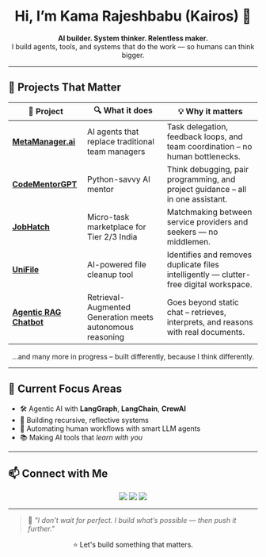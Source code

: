 <h1 align="center">Hi, I’m Kama Rajeshbabu (Kairos) 👋</h1>
<p align="center">
  <b>AI builder. System thinker. Relentless maker.</b><br>
  I build agents, tools, and systems that do the work — so humans can think bigger.
</p>

---

## 🚀 Projects That Matter

| 🧠 Project | 🔍 What it does | 💡 Why it matters |
|-----------|----------------|------------------|
| [**MetaManager.ai**](https://github.com/KamaRajeshbabu/metamanager) | AI agents that replace traditional team managers | Task delegation, feedback loops, and team coordination – no human bottlenecks. |
| [**CodeMentorGPT**](https://github.com/KamaRajeshbabu/codementorgpt) | Python-savvy AI mentor | Think debugging, pair programming, and project guidance – all in one assistant. |
| [**JobHatch**](https://github.com/KamaRajeshbabu/jobhatch) | Micro-task marketplace for Tier 2/3 India | Matchmaking between service providers and seekers — no middlemen. |
| [**UniFile**](https://github.com/KamaRajeshbabu/unifile) | AI-powered file cleanup tool | Identifies and removes duplicate files intelligently — clutter-free digital workspace. |
| [**Agentic RAG Chatbot**](https://github.com/KamaRajeshbabu/agentic-rag-chatbot) | Retrieval-Augmented Generation meets autonomous reasoning | Goes beyond static chat – retrieves, interprets, and reasons with real documents. |

<div align="center">...and many more in progress – built differently, because I think differently.</div>

---

## 🧠 Current Focus Areas

- 🛠️ Agentic AI with **LangGraph**, **LangChain**, **CrewAI**
- 🧩 Building recursive, reflective systems
- 🔄 Automating human workflows with smart LLM agents
- 📚 Making AI tools that *learn with you*

---

## 📫 Connect with Me

<p align="center">
  <a href="mailto:kamrajesh2003@gmail.com"><img src="https://img.shields.io/badge/email-kamrarajeshbabu@gmail.com-red?style=for-the-badge&logo=gmail&logoColor=white" /></a>
  <a href="https://www.linkedin.com/in/KamaRajeshbabu"><img src="https://img.shields.io/badge/linkedin-KamaRajeshbabu-blue?style=for-the-badge&logo=linkedin&logoColor=white" /></a>
  <a href="https://github.com/KamaRajeshbabu"><img src="https://img.shields.io/badge/github-KamaRajeshbabu-black?style=for-the-badge&logo=github&logoColor=white" /></a>
</p>

---

> 💬 *"I don’t wait for perfect. I build what’s possible — then push it further."*

<div align="center">
  ⭐️ Let's build something that matters.
</div>
